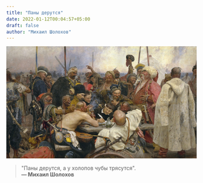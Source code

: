 ```yaml
---
title: "Паны дерутся"
date: 2022-01-12T00:04:57+05:00
draft: false
author: "Михаил Шолохов"
---
```


![Запорожцы](image.jpg)

>"Паны дерутся, а у холопов чубы трясутся".  
>**&mdash; Михаил Шолохов**